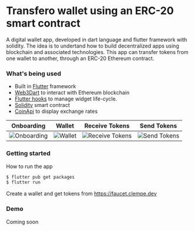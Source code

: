 
# Transfero wallet using an ERC-20 smart contract

A digital wallet app, developed in dart language and flutter framework with solidity. The idea is to undertand how to build decentralized apps using blockchain and associated technologies. This app can transfer tokens from one wallet to another, through an ERC-20 Ethereum contract.

### What's being used

- Built in [Flutter](https://flutter.dev/docs/get-started/install) framework
- [Web3Dart](https://github.com/simolus3/web3dart) to interact with Ethereum blockchain
- [Flutter hooks](https://github.com/rrousselGit/flutter_hooks) to manage widget life-cycle.
- [Solidity](https://github.com/allanclempe/ether-wallet-contract) smart contract
- [CoinApi](https://docs.coinapi.io/?php#list-all-exchange-icons-get) to display exchange rates 

|Onboarding|Wallet|Receive Tokens|Send Tokens|
|---|--|--|--|
|![Onboarding](https://github.com/yanncabral/transfero/blob/main/images/one.png?raw=true)|![Wallet](https://github.com/yanncabral/transfero/blob/main/images/two.png?raw=true)|![Receive Tokens](https://github.com/yanncabral/transfero/blob/main/images/three.png?raw=true)|![Send Tokens](https://github.com/yanncabral/transfero/blob/main/images/four.png?raw=true)|

### Getting started
How to run the app

```bash
$ flutter pub get packages
$ flutter run
```

Create a wallet and get tokens from https://faucet.clempe.dev

### Demo

Coming soon

